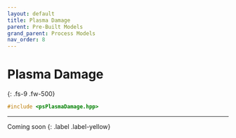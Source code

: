 ```yaml
---
layout: default
title: Plasma Damage
parent: Pre-Built Models
grand_parent: Process Models
nav_order: 8
---
```

<script>
MathJax = {
  tex: {
    inlineMath: [['$', '$'], ['\\(', '\\)']]
  }
};
</script>
<script id="MathJax-script" async
  src="https://cdn.jsdelivr.net/npm/mathjax@3/es5/tex-chtml.js">
</script>

# Plasma Damage
{: .fs-9 .fw-500}

```c++
#include <psPlasmaDamage.hpp>
```
---

Coming soon
{: .label .label-yellow}